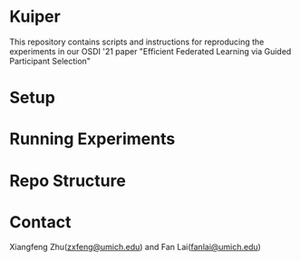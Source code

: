 # Kuiper

This repository contains scripts and instructions for reproducing the experiments in our OSDI '21 paper "Efficient Federated Learning via Guided Participant Selection"

# Setup

# Running Experiments

# Repo Structure

# Contact
Xiangfeng Zhu(zxfeng@umich.edu) and Fan Lai(fanlai@umich.edu)